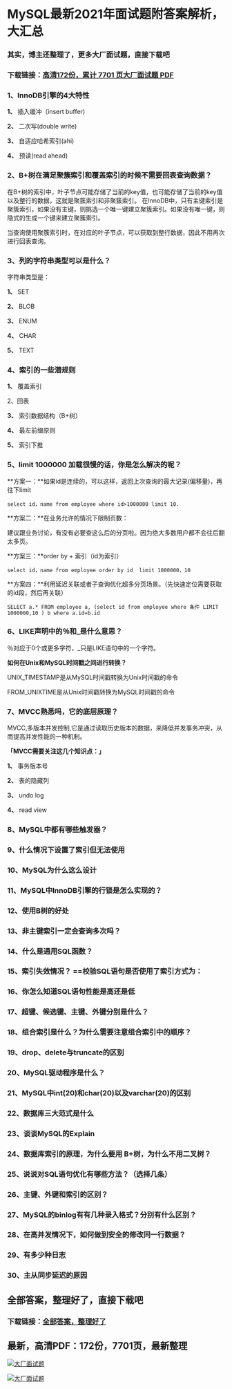 # MySQL最新2021年面试题附答案解析，大汇总

### 其实，博主还整理了，更多大厂面试题，直接下载吧

### 下载链接：[高清172份，累计 7701 页大厂面试题  PDF](https://github.com/souyunku/DevBooks/blob/master/docs/index.md)



### 1、InnoDB引擎的4大特性

**1、** 插入缓冲（insert buffer)

**2、** 二次写(double write)

**3、** 自适应哈希索引(ahi)

**4、** 预读(read ahead)


### 2、B+树在满足聚簇索引和覆盖索引的时候不需要回表查询数据？

在B+树的索引中，叶子节点可能存储了当前的key值，也可能存储了当前的key值以及整行的数据，这就是聚簇索引和非聚簇索引。 在InnoDB中，只有主键索引是聚簇索引，如果没有主键，则挑选一个唯一键建立聚簇索引。如果没有唯一键，则隐式的生成一个键来建立聚簇索引。

当查询使用聚簇索引时，在对应的叶子节点，可以获取到整行数据，因此不用再次进行回表查询。


### 3、列的字符串类型可以是什么？

字符串类型是：

**1、** SET

**2、** BLOB

**3、** ENUM

**4、** CHAR

**5、** TEXT


### 4、索引的一些潜规则

**1、** 覆盖索引

2、回表

**3、** 索引数据结构（B+树）

**4、** 最左前缀原则

**5、** 索引下推


### 5、limit 1000000 加载很慢的话，你是怎么解决的呢？

**方案一：**如果id是连续的，可以这样，返回上次查询的最大记录(偏移量)，再往下limit

```
select id，name from employee where id>1000000 limit 10.
```

**方案二：**在业务允许的情况下限制页数：

建议跟业务讨论，有没有必要查这么后的分页啦。因为绝大多数用户都不会往后翻太多页。

**方案三：**order by + 索引（id为索引）

```
select id，name from employee order by id  limit 1000000，10
```

**方案四：**利用延迟关联或者子查询优化超多分页场景。（先快速定位需要获取的id段，然后再关联）

```
SELECT a.* FROM employee a, (select id from employee where 条件 LIMIT 1000000,10 ) b where a.id=b.id
```


### 6、LIKE声明中的％和_是什么意思？

％对应于0个或更多字符，_只是LIKE语句中的一个字符。

**如何在Unix和MySQL时间戳之间进行转换？**

UNIX_TIMESTAMP是从MySQL时间戳转换为Unix时间戳的命令

FROM_UNIXTIME是从Unix时间戳转换为MySQL时间戳的命令


### 7、MVCC熟悉吗，它的底层原理？

MVCC,多版本并发控制,它是通过读取历史版本的数据，来降低并发事务冲突，从而提高并发性能的一种机制。

**「MVCC需要关注这几个知识点：」**

**1、** 事务版本号

**2、** 表的隐藏列

**3、** undo log

**4、** read view


### 8、MySQL中都有哪些触发器？
### 9、什么情况下设置了索引但无法使用
### 10、MySQL为什么这么设计
### 11、MySQL中InnoDB引擎的行锁是怎么实现的？
### 12、使用B树的好处
### 13、非主键索引一定会查询多次吗？
### 14、什么是通用SQL函数？
### 15、索引失效情况？ ==校验SQL语句是否使用了索引方式为：
### 16、你怎么知道SQL语句性能是高还是低
### 17、超键、候选键、主键、外键分别是什么？
### 18、组合索引是什么？为什么需要注意组合索引中的顺序？
### 19、drop、delete与truncate的区别
### 20、MySQL驱动程序是什么？
### 21、MySQL中int(20)和char(20)以及varchar(20)的区别
### 22、数据库三大范式是什么
### 23、谈谈MySQL的Explain
### 24、数据库索引的原理，为什么要用 B+树，为什么不用二叉树？
### 25、说说对SQL语句优化有哪些方法？（选择几条）
### 26、主键、外键和索引的区别？
### 27、MySQL的binlog有有几种录入格式？分别有什么区别？
### 28、在高并发情况下，如何做到安全的修改同一行数据？
### 29、有多少种日志
### 30、主从同步延迟的原因




## 全部答案，整理好了，直接下载吧

### 下载链接：[全部答案，整理好了](https://www.souyunku.com/wp-content/uploads/weixin/githup-weixin-2.png)




## 最新，高清PDF：172份，7701页，最新整理

[![大厂面试题](https://www.souyunku.com/wp-content/uploads/weixin/mst.png "架构师专栏")](https://www.souyunku.com/wp-content/uploads/weixin/githup-weixin.png "架构师专栏")

[![大厂面试题](https://www.souyunku.com/wp-content/uploads/weixin/githup-weixin.png "架构师专栏")](https://www.souyunku.com/wp-content/uploads/weixin/githup-weixin.png "架构师专栏")
